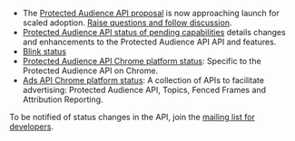 *  The [Protected Audience API proposal](https://github.com/WICG/turtledove/blob/master/FLEDGE.md) is now approaching launch for scaled adoption.
   [Raise questions and follow discussion](https://github.com/WICG/turtledove/issues).
*  [Protected Audience API status of pending capabilities](/docs/privacy-sandbox/fledge-api/feature-status/) details changes and enhancements to the Protected Audience API API and features.
*  [Blink status](https://groups.google.com/a/chromium.org/g/blink-dev/search?q=fledge)
*  [Protected Audience API Chrome platform status](https://chromestatus.com/feature/5733583115255808): Specific to the Protected Audience API on Chrome.
*  [Ads API Chrome platform status](https://chromestatus.com/feature/5100526168440832): A collection of APIs to facilitate advertising: Protected Audience API, Topics, Fenced Frames and Attribution Reporting.


To be notified of status changes in the API, join the [mailing list for
developers](https://groups.google.com/u/3/a/chromium.org/g/fledge-api-announce).
